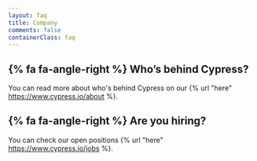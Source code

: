 ```yaml
---
layout: faq
title: Company
comments: false
containerClass: faq
---
```


## {% fa fa-angle-right %} Who’s behind Cypress?

You can read more about who's behind Cypress on our {% url "here" https://www.cypress.io/about %}.

## {% fa fa-angle-right %} Are you hiring?

You can check our open positions {% url "here" https://www.cypress.io/jobs %}.
